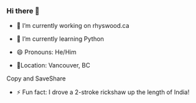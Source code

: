 ### Hi there 👋

- 🔭 I’m currently working on rhyswood.ca
- 🌱 I’m currently learning Python
- 😄 Pronouns: He/Him

- 📍Location: Vancouver, BC

Copy and SaveShare
- ⚡ Fun fact: I drove a 2-stroke rickshaw up the length of India!


<!--
**RhysWood/RhysWood** is a ✨ _special_ ✨ repository because its `README.md` (this file) appears on your GitHub profile.

Here are some ideas to get you started:




- 👯 I’m looking to collaborate on ...
- 🤔 I’m looking for help with ...
- 💬 Ask me about ...
- 📫 How to reach me: ...

- ⚡ Fun fact: ...
-->
